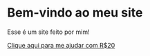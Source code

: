 <!DOCTYPE html>
<html>
<head>
  <title>Meu Site</title>
</head>
<body>
  <h1>Bem-vindo ao meu site</h1>
  <p>Esse é um site feito por mim!</p>
  <a href="SEULINKPIX">Clique aqui para me ajudar com R$20</a>
</body>

